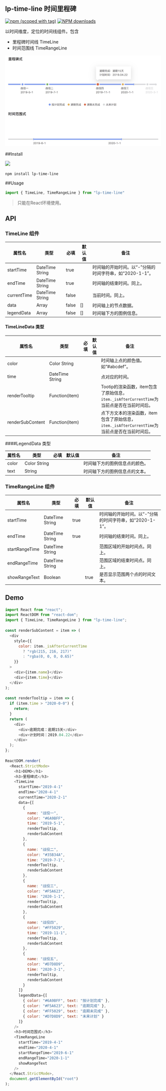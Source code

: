 ## lp-time-line 时间里程碑

[![npm (scoped with tag)](https://img.shields.io/npm/v/lp-time-line.svg)](https://npmjs.com/package/lp-time-line)
[![NPM downloads](https://img.shields.io/npm/dm/lp-time-line.svg)](https://npmjs.com/package/lp-time-line)

以时间维度，定位的时间线组件。包含

- 里程碑时间线 TimeLine
- 时间范围线 TimeRangeLine

![](./public/cover.jpg)

##Install

[![](https://nodei.co/npm/lp-time-line.png)](https://npmjs.com/package/lp-time-line)

```
npm install lp-time-line
```

##Usage

```js
import { TimeLine, TimeRangeLine } from "lp-time-line"
```

> 只能在React环境使用。

## API

### TimeLine 组件

| 属性名      | 类型                | 必填  | 默认值 | 备注                                                    |
| ----------- | ------------------- | ----- | ------ | ------------------------------------------------------- |
| startTime   | DateTime String     | true  |        | 时间轴的开始时间。以“-”分隔的时间字符串，如“2020-1-1”。 |
| endTime     | DateTime String     | true  |        | 时间轴的结束时间。同上。                                |
| currentTime | DateTime String     | false |        | 当前时间。同上。                                        |
| data        | Array<TimeLineData> | false | []     | 时间轴上的节点数据。                                    |
| legendData  | Array<LegendData>   | false | []     | 时间轴下方的图例信息。                                  |

#### TimeLineData 类型

| 属性名           | 类型            | 必填 | 默认值 | 备注                                                         |
| ---------------- | --------------- | ---- | ------ | ------------------------------------------------------------ |
| color            | Color String    |      |        | 时间轴上点的颜色值。如“#abcdef”。                            |
| time             | DateTime String |      |        | 点对应的时间。                                               |
| renderTooltip    | Function(item)  |      |        | Tootip的渲染函数，item包含了原始信息，`item._isAfterCurrentTime`为当前点是否在当前时间后。 |
| renderSubContent | Function(item)  |      |        | 点下方文本的渲染函数，item包含了原始信息，`item._isAfterCurrentTime`为当前点是否在当前时间后。 |

####LegendData 类型

| 属性名 | 类型         | 必填 | 默认值 | 备注                           |
| ------ | ------------ | ---- | ------ | ------------------------------ |
| color  | Color String |      |        | 时间轴下方的图例信息点的颜色。 |
| text   | String       |      |        | 时间轴下方的图例信息点的文本。 |

### TimeRangeLine 组件


| 属性名    | 类型            | 必填 | 默认值 | 备注                                                    |
| --------- | --------------- | ---- | ------ | ------------------------------------------------------- |
| startTime   | DateTime String     | true  |        | 时间轴的开始时间。以“-”分隔的时间字符串，如“2020-1-1”。 |
| endTime     | DateTime String     | true  |        | 时间轴的结束时间。同上。                                |
| startRangeTime | DateTime String |  | | 范围区域的开始时间点。同上。 |
| endRangeTime | DateTime String |  | | 范围区域的结束时间点。同上。 |
| showRangeText | Boolean |  | true | 是否显示范围两个点的时间文本。 |

## Demo

```js
import React from "react";
import ReactDOM from "react-dom";
import { TimeLine, TimeRangeLine } from "lp-time-line";

const renderSubContent = item => (
  <div
    style={{
      color: item._isAfterCurrentTime
        ? "rgb(215, 216, 217)"
        : "rgba(0, 0, 0, 0.65)"
    }}
  >
    <div>{item.name}</div>
    <div>{item.time}</div>
  </div>
);

const renderTooltip = item => {
  if (item.time > "2020-0-0") {
    return;
  }
  return (
    <div>
      <div>逾期完成：逾期15天</div>
      <div>计划时间：2019.04.22</div>
    </div>
  );
};

ReactDOM.render(
  <React.StrictMode>
    <h1>DEMO</h1>
    <h3>里程碑式</h3>
    <TimeLine
      startTime="2019-4-1"
      endTime="2020-4-1"
      currentTime="2020-2-1"
      data={[
        {
          name: "战役一",
          color: "#6A9BFF",
          time: "2019-5-1",
          renderTooltip,
          renderSubContent
        },
        {
          name: "战役二",
          color: "#35B34A",
          time: "2019-7-1",
          renderTooltip,
          renderSubContent
        },
        {
          name: "战役三",
          color: "#F5A623",
          time: "2020-1-1",
          renderTooltip,
          renderSubContent
        },
        {
          name: "战役四",
          color: "#FF5029",
          time: "2019-11-1",
          renderTooltip,
          renderSubContent
        },
        {
          name: "战役五",
          color: "#D7D8D9",
          time: "2020-3-1",
          renderTooltip,
          renderSubContent
        }
      ]}
      legendData={[
        { color: "#6A9BFF", text: "按计划完成" },
        { color: "#F5A623", text: "逾期完成" },
        { color: "#FF5029", text: "逾期未完成" },
        { color: "#D7D8D9", text: "未来计划" }
      ]}
    />
    <h3>时间范围式</h3>
    <TimeRangeLine
      startTime="2019-4-1"
      endTime="2020-4-1"
      startRangeTime="2019-6-1"
      endRangeTime="2020-1-1"
      showRangeText
    />
  </React.StrictMode>,
  document.getElementById("root")
);

```

